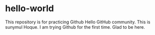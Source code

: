 # hello-world
This repository is for practicing Github
Hello GitHub community. This is sunymul Hoque. I am trying Github for the first time. Glad to be here.
